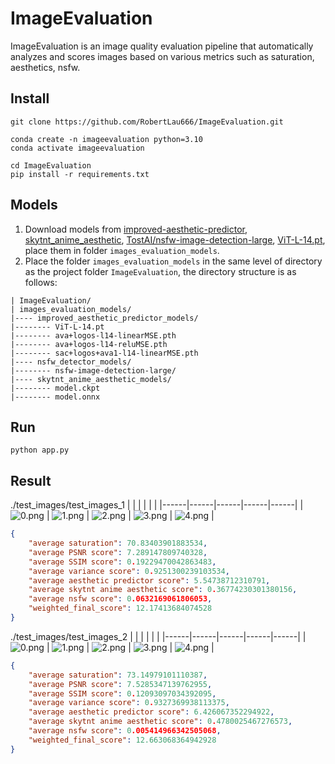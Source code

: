 # ImageEvaluation
ImageEvaluation is an image quality evaluation pipeline that automatically analyzes and scores images based on various metrics such as saturation, aesthetics, nsfw. 
## Install
```shell
git clone https://github.com/RobertLau666/ImageEvaluation.git

conda create -n imageevaluation python=3.10
conda activate imageevaluation

cd ImageEvaluation
pip install -r requirements.txt
```
## Models
1. Download models from [improved-aesthetic-predictor](https://github.com/christophschuhmann/improved-aesthetic-predictor), [skytnt_anime_aesthetic](https://huggingface.co/skytnt/anime-aesthetic/tree/main), [TostAI/nsfw-image-detection-large](https://huggingface.co/TostAI/nsfw-image-detection-large/tree/main), [ViT-L-14.pt](https://openaipublic.azureedge.net/clip/models/b8cca3fd41ae0c99ba7e8951adf17d267cdb84cd88be6f7c2e0eca1737a03836/ViT-L-14.pt), place them in folder ```images_evaluation_models```.
2. Place the folder ```images_evaluation_models``` in the same level of directory as the project folder ```ImageEvaluation```, the directory structure is as follows:
```
| ImageEvaluation/
| images_evaluation_models/
|---- improved_aesthetic_predictor_models/
|-------- ViT-L-14.pt
|-------- ava+logos-l14-linearMSE.pth
|-------- ava+logos-l14-reluMSE.pth
|-------- sac+logos+ava1-l14-linearMSE.pth
|---- nsfw_detector_models/
|-------- nsfw-image-detection-large/
|---- skytnt_anime_aesthetic_models/
|-------- model.ckpt
|-------- model.onnx
```
## Run
```
python app.py
```
## Result
./test_images/test_images_1
|  |  |  |  |  |
|------|------|------|------|------|
| ![0.png](test_images/test_images_1/0.png) | ![1.png](test_images/test_images_1/1.png) | ![2.png](test_images/test_images_1/2.png) | ![3.png](test_images/test_images_1/3.png) | ![4.png](test_images/test_images_1/4.png) | 
```json
{
    "average saturation": 70.83403901883534,
    "average PSNR score": 7.289147809740328,
    "average SSIM score": 0.19229470042863483,
    "average variance score": 0.9251300239103534,
    "average aesthetic predictor score": 5.54738712310791,
    "average skytnt anime aesthetic score": 0.36774230301380156,
    "average nsfw score": 0.0632169061806053,
    "weighted_final_score": 12.17413684074528
}
```

./test_images/test_images_2
|  |  |  |  |  |
|------|------|------|------|------|
| ![0.png](test_images/test_images_2/0.png) | ![1.png](test_images/test_images_2/1.png) | ![2.png](test_images/test_images_2/2.png) | ![3.png](test_images/test_images_2/3.png) | ![4.png](test_images/test_images_2/4.png) | 
```json
{
    "average saturation": 73.14979101110387,
    "average PSNR score": 7.5285347139762955,
    "average SSIM score": 0.12093097034392095,
    "average variance score": 0.9327369938113375,
    "average aesthetic predictor score": 6.426067352294922,
    "average skytnt anime aesthetic score": 0.4780025467276573,
    "average nsfw score": 0.005414966342505068,
    "weighted_final_score": 12.663068364942928
}
```